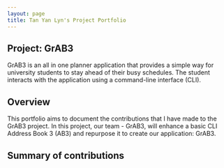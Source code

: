 ```yaml
---
layout: page
title: Tan Yan Lyn's Project Portfolio
---
```


## Project: GrAB3
GrAB3 is an all in one planner application that provides a simple way for university students to stay ahead of their
busy schedules. The student interacts with the application using a command-line interface (CLI).

## Overview
This portfolio aims to document the contributions that I have made to the GrAB3 project. In this project, our team - GrAB3,
will enhance a basic CLI Address Book 3 (AB3) and repurpose it to create our application: GrAB3.

## Summary of contributions
